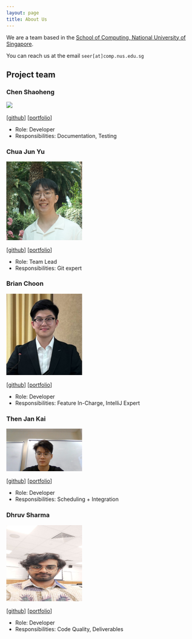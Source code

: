 ```yaml
---
layout: page
title: About Us
---
```


We are a team based in the [School of Computing, National University of Singapore](https://www.comp.nus.edu.sg).

You can reach us at the email `seer[at]comp.nus.edu.sg`

## Project team

### Chen Shaoheng

<img src="images/cshao02.png" width="200px">

[[github](https://github.com/cshao02)]
[[portfolio](team/johndoe.md)]

* Role: Developer
* Responsibilities: Documentation, Testing

### Chua Jun Yu

<img src="images/chuajunyu.png" width="200px">

[[github](http://github.com/chuajunyu)]
[[portfolio](team/johndoe.md)]

* Role: Team Lead
* Responsibilities: Git expert

### Brian Choon

<img src="images/brianchoon.png" width="200px">

[[github](http://github.com/brianchoon)] [[portfolio](team/brianchoon.md)]

* Role: Developer
* Responsibilities: Feature In-Charge, IntelliJ Expert

### Then Jan Kai

<img src="images/Jan Kai.png" width="200px">

[[github](http://github.com/jan-kai1)]
[[portfolio](team/johndoe.md)]

* Role: Developer
* Responsibilities: Scheduling + Integration

### Dhruv Sharma

<img src="images/shardhrv.png" height="200" width="200px">

[[github](http://github.com/shardhrv)]
[[portfolio](team/johndoe.md)]

* Role: Developer
* Responsibilities: Code Quality, Deliverables
